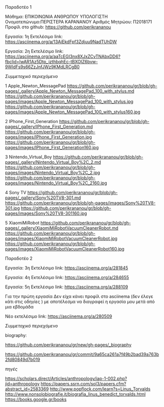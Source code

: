 Παραδοτέο 1

Μάθημα: ΕΠΙΚΟΙΝΩΝΙΑ ΑΝΘΡΩΠΟΥ ΥΠΟΛΟΓΙΣΤΗ
Ονοματεπώνυμο:ΠΕΡΙΣΤΕΡΑ ΚΑΡΑΝΑΝΟΥ
Αριθμός Μητρώου: Π2018171
Προφίλ στο github: https://github.com/perikrananou


Εργασία: 1η
Εκτελέσιμο link: https://asciinema.org/a/13AiEkdFpf3Zdjuu9NadTUhDW


Εργασία: 2η
Εκτελέσιμο link: https://asciinema.org/a/aaTcEGI3nx8XJxZCvTNAbxDD6?fbclid=IwAR1Az5Dtp_jzthbqhEc-tBXOIZ6bvw-9WldFs9s66ZzJnfJWz9KMdLRCgB0

*Συμμετοχικό περιεχόμενο* 


1
 Apple_Newton_MessagePad
 https://github.com/perikrananou/gr/blob/gh-pages/_gallery/Apple_Newton_MessagePad_100_with_stylus.md
 https://github.com/perikrananou/gr/blob/gh-pages/images/Apple_Newton_MessagePad_100_with_stylus.jpg
 https://github.com/perikrananou/gr/blob/gh-pages/images/Apple_Newton_MessagePad_100_with_stylus160.jpg

2
 IPhone_First_Generation
 https://github.com/perikrananou/gr/blob/gh-pages/_gallery/IPhone_First_Generation.md
 https://github.com/perikrananou/gr/blob/gh-pages/images/IPhone_First_Generation.jpg
 https://github.com/perikrananou/gr/blob/gh-pages/images/IPhone_First_Generation160.jpg

3
 Nintendo_Virtual_Boy
 https://github.com/perikrananou/gr/blob/gh-pages/_gallery/Nintendo_Virtual_Boy%2C_2.md
 https://github.com/perikrananou/gr/blob/gh-pages/images/Nintendo_Virtual_Boy%2C_2.jpg
 https://github.com/perikrananou/gr/blob/gh-pages/images/Nintendo_Virtual_Boy%2C_2160.jpg

4
 Sony TV
 https://github.com/perikrananou/gr/blob/gh-pages/_gallery/Sony%20TV8-301.md
 https://github.com/perikrananou/gr/blob/gh-pages/images/Sony%20TV8-301.jpg
 https://github.com/perikrananou/gr/blob/gh-pages/images/Sony%20TV8-301160.jpg

5
 XiaomiMiRobot
 https://github.com/perikrananou/gr/blob/gh-pages/_gallery/XiaomiMiRobotVacuumCleanerRobot.md
 https://github.com/perikrananou/gr/blob/gh-pages/images/XiaomiMiRobotVacuumCleanerRobot.jpg
 https://github.com/perikrananou/gr/blob/gh-pages/images/XiaomiMiRobotVacuumCleanerRobot160.jpg
 
 
 Παραδοτέο 2
 
 
Εργασία: 3η
Εκτελέσιμο link: https://asciinema.org/a/281845
 
 
Εργασία: 4η
Εκτελέσιμο link: https://asciinema.org/a/284655


Εργασία: 5η
Εκτελέσιμο link: https://asciinema.org/a/288109
 


Για την πρώτη εργασία
Δεν είχα κάνει προφίλ στο asciinema (δεν έλεγε κάτι στις οδηγίες ) με αποτέλεσμα να διαγραφεί η εργασία μου μετά από μια εβδομάδα 

Νέο εκτελέσιμο link: https://asciinema.org/a/280509


 
*Συμμετοχικό περιεχόμενο* 

 
 biography:
 
 https://github.com/perikrananou/gr/new/gh-pages/_biography
 
 https://github.com/perikrananou/gr/commit/9a65ca261a7f49b2bad39a763b2fd80849d7b019
 
 
 *πηγές*
 
https://scholars.direct/Articles/anthropology/iap-1-002.php?jid=anthropology
https://papers.ssrn.com/sol3/papers.cfm?abstract_id=2583369
http://www.popflock.com/learn?s=Linus_Torvalds
http://www.nonsolobiografie.it/biografia_linus_benedict_torvalds.html
https://books.google.gr/books

 
